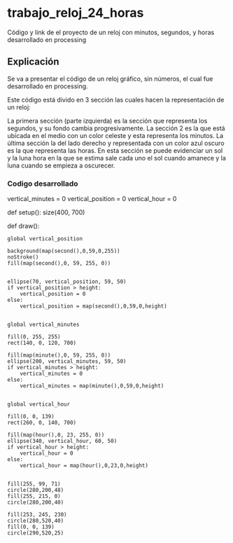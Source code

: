 # trabajo_reloj_24_horas
Código y link de el proyecto de un reloj con minutos, segundos, y horas desarrollado en processing

## Explicación
Se va a presentar el código de un reloj gráfico, sin números, el cual fue desarrollado en processing.

Este código está divido en 3 sección las cuales hacen la representación de un reloj:

La primera sección (parte izquierda) es la sección que representa los segundos, y su fondo cambia progresivamente.
La sección 2 es la que está ubicada en el medio con un color celeste y esta representa los minutos.
La última sección la del lado derecho y representada con un color azul oscuro es la que representa las horas. En esta sección se puede evidenciar un sol y la luna hora en la que se estima sale cada uno el sol cuando amanece y la luna cuando se empieza a oscurecer.

### Codigo desarrollado

vertical_minutes = 0
vertical_position = 0
vertical_hour = 0


def setup():
    size(400, 700)

def draw():

    global vertical_position

    background(map(second(),0,59,0,255))
    noStroke()
    fill(map(second(),0, 59, 255, 0))
    
            
    ellipse(70, vertical_position, 59, 50)
    if vertical_position > height:
        vertical_position = 0
    else:
        vertical_position = map(second(),0,59,0,height)
        
        
    global vertical_minutes
    
    fill(0, 255, 255)    
    rect(140, 0, 120, 700)    
    
    fill(map(minute(),0, 59, 255, 0))
    ellipse(200, vertical_minutes, 59, 50)
    if vertical_minutes > height:
        vertical_minutes = 0
    else:
        vertical_minutes = map(minute(),0,59,0,height)
        
                
    global vertical_hour
    
    fill(0, 0, 139)
    rect(260, 0, 140, 700)
    
    fill(map(hour(),0, 23, 255, 0))
    ellipse(340, vertical_hour, 60, 50)
    if vertical_hour > height:
        vertical_hour = 0
    else:
        vertical_hour = map(hour(),0,23,0,height)


    fill(255, 99, 71)   
    circle(280,200,48) 
    fill(255, 215, 0)    
    circle(280,200,40)    
    
    fill(253, 245, 230)
    circle(280,520,40)
    fill(0, 0, 139)
    circle(290,520,25)